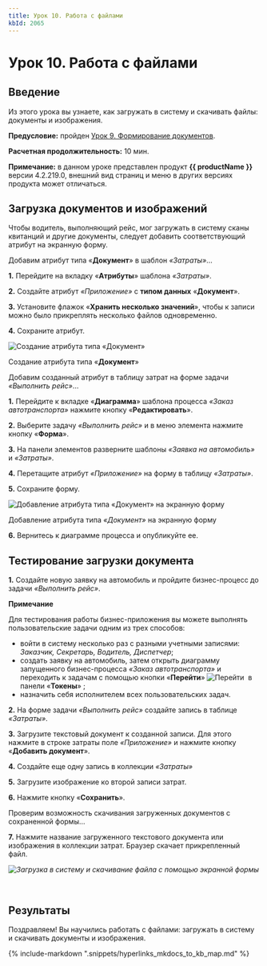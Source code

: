 ```yaml
---
title: Урок 10. Работа с файлами
kbId: 2065
---
```


# Урок 10. Работа с файлами

## Введение

Из этого урока вы узнаете, как загружать в систему и скачивать файлы: документы и изображения.

**Предусловие:** пройден [Урок 9.  Формирование документов](https://kb.comindware.ru/article.php?id=2064).

**Расчетная продолжительность:** 10 мин.

**Примечание:** в данном уроке представлен продукт **{{ productName }}** версии 4.2.219.0, внешний вид страниц и меню в других версиях продукта может отличаться.

## Загрузка документов и изображений

Чтобы водитель, выполняющий рейс, мог загружать в систему сканы квитанций и другие документы, следует добавить соответствующий атрибут на экранную форму.

Добавим атрибут типа «**Документ**» в шаблон *«Затраты»*…

 **1.**  Перейдите на вкладку «**Атрибуты**» шаблона *«Затраты»*.

 **2.**  Создайте атрибут *«Приложение»* с **типом данных** «**Документ**».

**3.**  Установите флажок «**Хранить несколько значений**», чтобы к записи можно было прикреплять несколько файлов одновременно.

**4.**  Сохраните атрибут.

![Создание атрибута типа <em>«Документ»</em>](https://kb.comindware.ru/assets/img_6317ce3eebdfe.png)

Создание атрибута типа «**Документ**»

Добавим созданный атрибут в таблицу затрат на форме задачи *«Выполнить рейс»*…

 **1.**  Перейдите к вкладке «**Диаграмма**» шаблона процесса *«Заказ автотранспорта»* нажмите кнопку «**Редактировать**».

 **2.**  Выберите задачу *«Выполнить рейс»* и в меню элемента нажмите кнопку «**Форма**».

 **3.**  На панели элементов разверните шаблоны *«Заявка на автомобиль»* и *«Затраты»*.

 **4.**  Перетащите атрибут *«Приложение»* на форму в таблицу *«Затраты»*.

 **5.**  Сохраните форму.

![Добавление атрибута типа <em>«Документ»</em> на экранную форму](https://kb.comindware.ru/assets/img_6317cf4a7c256.png)

Добавление атрибута типа *«Документ»* на экранную форму

 **6.**  Вернитесь к диаграмме процесса и опубликуйте ее.

## Тестирование загрузки документа

 **1.**  Создайте новую заявку на автомобиль и пройдите бизнес-процесс до задачи *«Выполнить рейс»*.

**Примечание**


Для тестирования работы бизнес-приложения вы можете выполнять пользовательские задачи одним из трех способов:   

- войти в систему несколько раз с разными учетными записями: *Заказчик, Секретарь, Водитель, Диспетчер*;
- создать заявку на автомобиль, затем открыть диаграмму запущенного бизнес-процесса *«Заказ автотранспорта»* и переходить к задачам с помощью кнопки «**Перейти**» ![Перейти](https://kb.comindware.ru/assets/img_6317cf670d9c3.png)  в панели «**Токены**» ;
- назначить себя исполнителем всех пользовательских задач.

 **2.**  На форме задачи *«Выполнить рейс»* создайте запись в таблице *«Затраты»*.

 **3.** Загрузите текстовый документ к созданной записи. Для этого нажмите в строке затраты поле *«Приложение»* и нажмите кнопку «**Добавить документ**».

 **4.**  Создайте еще одну запись в коллекции *«Затраты»*

**5.** Загрузите изображение ко второй записи затрат. 

**6.**  Нажмите кнопку «**Сохранить**».

Проверим возможность скачивания загруженных документов с сохраненной формы…

 **7.**  Нажмите название загруженного текстового документа или изображения в коллекции затрат. Браузер скачает прикрепленный файл.

_![Загрузка в систему и скачивание файла с помощью экранной формы](https://kb.comindware.ru/assets/img_6317d1a7c99ba.png)_

 

## Результаты

Поздравляем! Вы научились работать с файлами: загружать в систему и скачивать документы и изображения.

{% include-markdown ".snippets/hyperlinks_mkdocs_to_kb_map.md" %}
